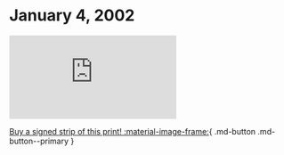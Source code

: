 # January 4, 2002

![](https://www.achewood.com/comic.php?date=01042002)

[Buy a signed strip of this print! :material-image-frame:](https://achewood-holiday-pop-up.myshopify.com/products/strip#01042002){ .md-button .md-button--primary }
